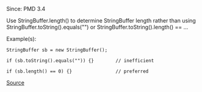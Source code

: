 Since: PMD 3.4

Use StringBuffer.length() to determine StringBuffer length rather than using StringBuffer.toString().equals(&quot;&quot;)
or StringBuffer.toString().length() == ...

Example(s):
```
StringBuffer sb = new StringBuffer();
    
if (sb.toString().equals("")) {}	    // inefficient 
    
if (sb.length() == 0) {}	    		// preferred
```

[Source](https://pmd.github.io/pmd-5.6.1/pmd-java/rules/java/strings.html#UseStringBufferLength)
